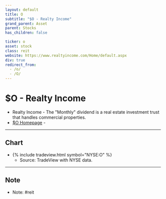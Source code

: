 ```yaml
---
layout: default
title: O
subtitle: "$O - Realty Income"
grand_parent: Asset
parent: Stocks
has_children: false

ticker: o
asset: stock
class: reit
website: https://www.realtyincome.com/Home/default.aspx
div: true
redirect_from:
  - /o/
  - /O/
---
```


# $O - Realty Income
- Realty Income - The "Monthly" dividend is a real estate investment trust that handles commercial properties. 
- [$O Homepage](https://www.realtyincome.com/Home/default.aspx) - 



* * *

## Chart
- {% include tradeview.html symbol="NYSE:O" %}
	- Source: TradeView with NYSE data.

* * *

## Note
- Note: #reit 
